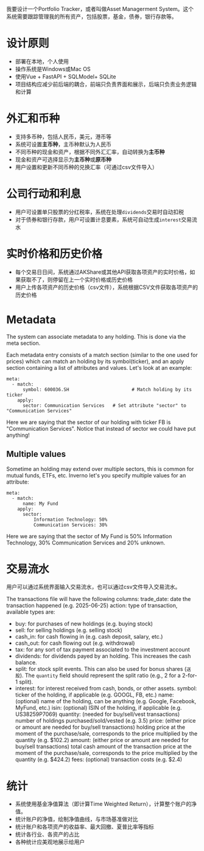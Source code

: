 我要设计一个Portfolio Tracker，或者叫做Asset Managerment System。这个系统需要跟踪管理我的所有资产，包括股票，基金，债券，银行存款等。

# 设计原则
- 部署在本地，个人使用
- 操作系统是Windows或Mac OS
- 使用Vue + FastAPI + SQLModel+ SQLite
- 项目结构应减少前后端的耦合，前端只负责界面和展示，后端只负责业务逻辑和计算


# 外汇和币种
- 支持多币种，包括人民币，美元，港币等
- 系统可设置**主币种**，主币种默认为人民币
- 不同币种的现金和资产，根据不同外汇汇率，自动转换为**主币种**
- 现金和资产可选择显示为**主币种**或**原币种**
- 用户设置和更新不同币种的兑换汇率（可通过csv文件导入）

# 公司行动和利息
- 用户可设置单只股票的分红税率，系统在处理`dividends`交易时自动扣税
- 对于债券和银行存款，用户可设置计息要素，系统可自动生成`interest`交易流水

# 实时价格和历史价格
- 每个交易日日间，系统通过AKShare或其他API获取各项资产的实时价格，如果获取不了，则停留在上一个实时价格或历史价格
- 用户上传各项资产的历史价格（csv文件），系统根据CSV文件获取各项资产的历史价格

# Metadata
The system can associate metadata to any holding. This is done via the meta section.

Each metadata entry consists of a match section (similar to the one used for prices) which can match an holding by its symbol(ticker), and an apply section containing a list of attributes and values. Let's look at an example:
```
meta:
  - match:
      symbol: 600036.SH                       # Match holding by its ticker
    apply:
      sector: Communication Services   # Set attribute "sector" to "Communication Services"
```
Here we are saying that the sector of our holding with ticker FB is "Communication Services". Notice that instead of sector we could have put anything!

## Multiple values
Sometime an holding may extend over multiple sectors, this is common for mutual funds, ETFs, etc. Inverno let's you specify multiple values for an attribute:
```
meta:
  - match:
      name: My Fund
    apply:
      sector:
          Information Technology: 50%
          Communication Services: 30%
```
Here we are saying that the sector of My Fund is 50% Information Technology, 30% Communication Services and 20% unknown.

# 交易流水
用户可以通过系统界面输入交易流水，也可以通过csv文件导入交易流水。

The transactions file will have the following columns:
trade_date: date the transaction happened (e.g. 2025-06-25)
action: type of transaction, available types are:
- buy: for purchases of new holdings (e.g. buying stock)
- sell: for selling holdings (e.g. selling stock)
- cash_in: for cash flowing in (e.g. cash deposit, salary, etc.)
- cash_out: for cash flowing out (e.g. withdrowal)
- tax: for any sort of tax payment associated to the investment account
- dividends: for dividends payed by an holding. This increases the cash balance.
- split: for stock split events. This can also be used for bonus shares (`送股`). The `quantity` field should represent the split ratio (e.g., 2 for a 2-for-1 split).
- interest: for interest received from cash, bonds, or other assets.
symbol: ticker of the holding, if applicable (e.g. GOOGL, FB, etc.)
name: (optional) name of the holding, can be anything (e.g. Google, Facebook, MyFund, etc.)
isin: (optional) ISIN of the holding, if applicable (e.g. US38259P7069)
quantity: (needed for buy/sell/vest transactions) number of holdings purchased/sold/vested (e.g. 3.5)
price: (either price or amount are needed for buy/sell transactions) holding price at the moment of the purchase/sale, corresponds to the price multiplied by the quantity (e.g. $102.2)
amount: (either price or amount are needed for buy/sell transactions) total cash amount of the transaction price at the moment of the purchase/sale, corresponds to the price multiplied by the quantity (e.g. $424.2)
fees: (optional) transaction costs (e.g. $2.4)

# 统计
- 系统使用基金净值算法（即计算Time Weighted Return），计算整个账户的净值。
- 统计账户的净值，绘制净值曲线，与市场基准做对比
- 统计账户和各项资产的收益率、最大回撤、夏普比率等指标
- 统计各行业、各资产的占比
- 各种统计应美观地展示给用户

